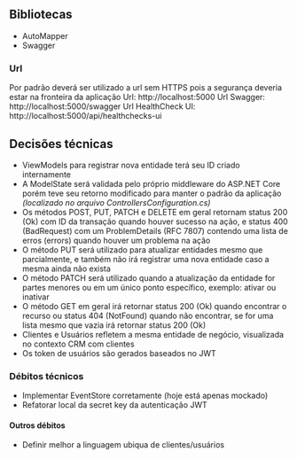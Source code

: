 
## Bibliotecas
- AutoMapper
- Swagger

### Url
Por padrão deverá ser utilizado a url sem HTTPS pois a segurança deveria estar na fronteira da aplicação
Url: http://localhost:5000
Url Swagger: http://localhost:5000/swagger
Url HealthCheck UI: http://localhost:5000/api/healthchecks-ui

## Decisões técnicas
- ViewModels para registrar nova entidade terá seu ID criado internamente
- A ModelState será validada pelo próprio middleware do ASP.NET Core porém teve seu retorno modificado para manter o padrão da aplicação *(localizado no arquivo ControllersConfiguration.cs)*
- Os métodos POST, PUT, PATCH e DELETE em geral retornam status 200 (Ok) com ID da transação quando houver sucesso na ação, e status 400 (BadRequest) com um ProblemDetails (RFC 7807) contendo uma lista de erros (errors) quando houver um problema na ação
- O método PUT será utilizado para atualizar entidades mesmo que parcialmente, e também não irá registrar uma nova entidade caso a mesma ainda não exista
- O método PATCH será utilizado quando a atualização da entidade for partes menores ou em um único ponto específico, exemplo: ativar ou inativar
- O método GET em geral irá retornar status 200 (Ok) quando encontrar o recurso ou status 404 (NotFound) quando não encontrar, se for uma lista mesmo que vazia irá retornar status 200 (Ok)
- Clientes e Usuários refletem a mesma entidade de negócio, visualizada no contexto CRM com clientes
- Os token de usuários são gerados baseados no JWT

### Débitos técnicos
- Implementar EventStore corretamente (hoje está apenas mockado)
- Refatorar local da secret key da autenticação JWT

#### Outros débitos
- Definir melhor a linguagem ubiqua de clientes/usuários
